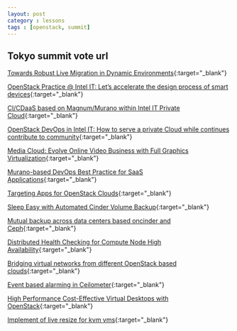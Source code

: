 ```yaml
---
layout: post
category : lessons
tags : [openstack, summit]
---
```



## Tokyo summit vote url

[Towards Robust Live Migration in Dynamic Environments](https://www.openstack.org/summit/tokyo-2015/vote-for-speakers/Presentation/4971){:target="_blank"}

[OpenStack Practice @ Intel IT: Let’s accelerate the design process of smart devices](https://www.openstack.org/summit/tokyo-2015/vote-for-speakers/Presentation/4930){:target="_blank"}

[CI/CDaaS based on Magnum/Murano within Intel IT Private Cloud](https://www.openstack.org/summit/tokyo-2015/vote-for-speakers/Presentation/6679){:target="_blank"}

[OpenStack DevOps in Intel IT: How to serve a private Cloud while continues contribute to community](https://www.openstack.org/summit/tokyo-2015/vote-for-speakers/presentation/4610){:target="_blank"}

[Media Cloud: Evolve Online Video Business with Full Graphics Virtualization](https://www.openstack.org/summit/tokyo-2015/vote-for-speakers/presentation/4330){:target="_blank"}

[Murano-based DevOps Best Practice for SaaS Applications](https://www.openstack.org/summit/tokyo-2015/vote-for-speakers/presentation/5749){:target="_blank"}

[Targeting Apps for OpenStack Clouds](https://www.openstack.org/summit/tokyo-2015/vote-for-speakers/presentation/6646){:target="_blank"}

[Sleep Easy with Automated Cinder Volume Backup](https://www.openstack.org/summit/tokyo-2015/vote-for-speakers/presentation/6553){:target="_blank"}

[Mutual backup across data centers based oncinder and Ceph](https://www.openstack.org/summit/tokyo-2015/vote-for-speakers/presentation/6637){:target="_blank"}

[Distributed Health Checking for Compute Node High Availability](https://www.openstack.org/summit/tokyo-2015/vote-for-speakers/presentation/5595){:target="_blank"}

[Bridging virtual networks from different OpenStack based clouds](https://www.openstack.org/summit/tokyo-2015/vote-for-speakers/presentation/5835){:target="_blank"}

[Event based alarming in Ceilometer](https://www.openstack.org/summit/tokyo-2015/vote-for-speakers/presentation/5474){:target="_blank"}

[High Performance Cost-Effective Virtual Desktops with OpenStack](https://www.openstack.org/summit/tokyo-2015/vote-for-speakers/presentation/4984){:target="_blank"}

[Implement of live resize for kvm vms](https://www.openstack.org/summit/tokyo-2015/vote-for-speakers/presentation/6427){:target="_blank"}
